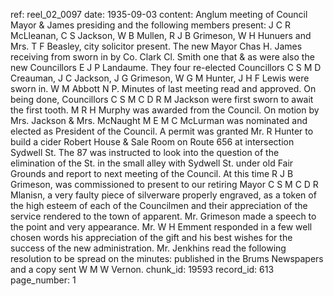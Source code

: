 ref: reel_02_0097
date: 1935-09-03
content: Anglum meeting of Council Mayor & James presiding and the following members present: J C R McLleanan, C S Jackson, W B Mullen, R J B Grimeson, W H Hunuers and Mrs. T F Beasley, city solicitor present. The new Mayor Chas H. James receiving from sworn in by Co. Clark Cl. Smith one that & as were also the new Councillors E J P Landaume. They four re-elected Councillors C S M D Creauman, J C Jackson, J G Grimeson, W G M Hunter, J H F Lewis were sworn in. W M Abbott N P. Minutes of last meeting read and approved. On being done, Councillors C S M C D R M Jackson were first sworn to await the first tooth. M R H Murphy was awarded from the Council. On motion by Mrs. Jackson & Mrs. McNaught M E M C McLurman was nominated and elected as President of the Council. A permit was granted Mr. R Hunter to build a cider Robert House & Sale Room on Route 656 at intersection Sydwell St. The 87 was instructed to look into the question of the elimination of the St. in the small alley with Sydwell St. under old Fair Grounds and report to next meeting of the Council. At this time R J B Grimeson, was commissioned to present to our retiring Mayor C S M C D R Mlanisn, a very faulty piece of silverware properly engraved, as a token of the high esteem of each of the Councilmen and their appreciation of the service rendered to the town of apparent. Mr. Grimeson made a speech to the point and very appearance. Mr. W H Emment responded in a few well chosen words his appreciation of the gift and his best wishes for the success of the new administration. Mr. Jenkhins read the following resolution to be spread on the minutes: published in the Brums Newspapers and a copy sent W M W Vernon.
chunk_id: 19593
record_id: 613
page_number: 1


